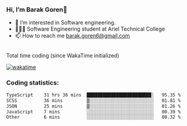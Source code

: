 ###  Hi, I’m Barak Goren👋
- 👀 I’m interested in Software engineering.
- 👨🏼‍🎓 Software Engineering student at Ariel Technical College
- 📫 How to reach me barak.goren6@gmail.com
##
Total time coding (since WakaTime initialized)

[![wakatime](https://wakatime.com/badge/user/5cc5ec80-a806-4ca2-a704-db29274e48cd.svg)](https://wakatime.com/@5cc5ec80-a806-4ca2-a704-db29274e48cd)

   
### Coding statistics:

<!--START_SECTION:waka-->

```txt
TypeScript    31 hrs 36 mins  ████████████████████████░   95.35 %
SCSS          36 mins         ▒░░░░░░░░░░░░░░░░░░░░░░░░   01.81 %
JSON          25 mins         ▒░░░░░░░░░░░░░░░░░░░░░░░░   01.26 %
JavaScript    7 mins          ░░░░░░░░░░░░░░░░░░░░░░░░░   00.39 %
Other         6 mins          ░░░░░░░░░░░░░░░░░░░░░░░░░   00.32 %
```

<!--END_SECTION:waka-->

<!---
barakgoren/barakgoren is a ✨ special ✨ repository because its `README.md` (this file) appears on your GitHub profile.
You can click the Preview link to take a look at your changes.
--->
